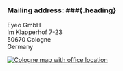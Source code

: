 ### <span>Mailing address:</span> ###{.heading}

Eyeo GmbH<br>
Im Klapperhof 7-23<br>
50670 Cologne<br>
Germany

<!-- Image source: https://maps.googleapis.com/maps/api/staticmap?size=245x200&zoom=15&markers=color:blue%7CIm+Klapperhof+7,+50670+Cologne,+Germany -->
[![Cologne map with office location](/images/map-cologne-office.png)](https://www.google.com/maps/place/Im+Klapperhof+7,+50670+Cologne,+Germany/)
